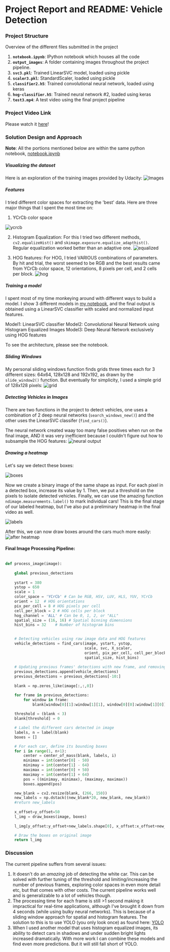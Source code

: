 # Project Report and README: Vehicle Detection

### Project Structure
Overview of the different files submitted in the project

1. **`notebook.ipynb`**: IPython notebook which houses all the code
2. **`output_images`**: A folder containing images throughout the project pipeline.
3. **`svc3.pkl`**: Trained LinearSVC model, loaded using pickle
4. **`scaler3.pkl`**: StandardScaler, loaded using pickle 
5. **`classifier2.h5`**: Trained convolutional neural network, loaded using keras
6. **`hog-classifier.h5`**: Trained neural network #2, loaded using keras
7. **`test3.mp4`**: A test video using the final project pipeline

### Project Video Link
Please watch it [here](https://youtu.be/_gABwOYefnc)!

### Solution Design and Approach
**Note**: All the portions mentioned below are within the same python notebook, [notebook.ipynb](notebook.ipynb)

##### Visualizing the dataset
Here is an exploration of the training images provided by Udacity:
![Images](output_images/visualize.jpg) 

##### Features
I tried different color spaces for extracting the 'best' data. Here are three major things that I spent the most time on:

1. YCrCb color space

![ycrcb](output_images/exploration.jpg)

2. Histogram Equalization: For this I tried two different methods, `cv2.equalizeHist()` and `skimage.exposure.equalize_adapthist()`. Regular equalization worked better than an adaptive one.
![equalized](output_images/equalized.jpg)

3. HOG features: For HOG, I tried VARIOUS combinations of parameters. By hit and trial, the worst seemed to be RGB and the best results came from YCrCb color space, 12 orientations, 8 pixels per cell, and 2 cells per block.
![hog](output_images/HOG_visualization.jpg)

##### Training a model
I spent most of my time monkeying around with different ways to build a model. I show 3 different models in [my notebook](notebook.ipynb), and the final output is obtained using a LinearSVC classifier with scaled and normalized input features.

Model1: LinearSVC classifier
Model2: Convolutional Neural Network using Histogram Equalized Images
Model3: Deep Neural Network exclusively using HOG features

To see the architecture, please see the notebook.

##### Sliding Windows
My personal sliding windows function finds grids three times each for 3 different sizes: 64x64, 128x128 and 192x192, as drawn by the `slide_window2()` function. But eventually for simplicity, I used a simple grid of 128x128 pixels:
![grid](output_images/grid.jpg)

##### Detecting Vehicles in Images
There are two functions in the project to detect vehicles, one uses a combination of 2 deep neural networks (`search_windows_new()`) and the other uses the LinearSVC classifer (`find_cars()`).

The neural network created waay too many false positives when run on the final image, AND it was very inefficient because I couldn't figure out how to subsample the HOG features:
![neural output](output_images/neural_network.jpg)

##### Drawing a heatmap
Let's say we detect these boxes:

![boxes](output_images/boxes.jpg)

Now we create a binary image of the same shape as input. For each pixel in a detected box, increase its value by 1. Then, we put a threshold on the pixels to isolate detected vehicles. Finally, we can use the amazing function `ndimage.measurements.label()` to mark individual cars! This is the final stage of our labeled heatmap, but I've also put a preliminary heatmap in the final video as well.

![labels](output_images/labels.jpg)

After this, we can now draw boxes around the cars much more easily:
![after heatmap](output_images/after_heatmap.jpg)

#### Final Image Processing Pipeline:

```python

def process_image(image):
    
    global previous_detections
    
    ystart = 380
    ystop = 650
    scale = 1
    color_space = 'YCrCb' # Can be RGB, HSV, LUV, HLS, YUV, YCrCb
    orient = 12  # HOG orientations
    pix_per_cell = 8 # HOG pixels per cell
    cell_per_block = 2 # HOG cells per block
    hog_channel = 'ALL' # Can be 0, 1, 2, or "ALL"
    spatial_size = (16, 16) # Spatial binning dimensions
    hist_bins = 32    # Number of histogram bins

    
    # Detecting vehicles using raw image data and HOG features
    vehicle_detections = find_cars(image, ystart, ystop, 
                                   scale, svc, X_scaler, 
                                   orient, pix_per_cell, cell_per_block, 
                                   spatial_size, hist_bins)
    
    # Updating previous frames' detections with new frame, and removing frames that are too old
    previous_detections.append(vehicle_detections)
    previous_detections = previous_detections[-10:]
    
    blank = np.zeros_like(image[:,:,0])

    for frame in previous_detections:
        for window in frame:
            blank[window[0][1]:window[1][1], window[0][0]:window[1][0]] += 1
    
    threshold = (blank < 3)
    blank[threshold] = 0

    # Label the different cars detected in image
    labels, n = label(blank)
    boxes = []

    # For each car, define its bounding boxes
    for i in range(1, n+1):
        center = center_of_mass(blank, labels, i)
        minimax = int(center[0] - 50)
        minimay = int(center[1] - 64)
        maximax = int(center[0] + 50)
        maximay = int(center[1] + 64)
        pos = ((minimay, minimax), (maximay, maximax))
        boxes.append(pos)

    new_blank = cv2.resize(blank, (266, 150))
    new_labels = np.dstack((new_blank*20, new_blank, new_blank))
    #return new_labels
    
    x_offset=y_offset=50
    l_img = draw_boxes(image, boxes)
    
    l_img[y_offset:y_offset+new_labels.shape[0], x_offset:x_offset+new_labels.shape[1]] = new_labels

    # Draw the boxes on original image
    return l_img

```

### Discussion
The current pipeline suffers from several issues:

1. It doesn't do an *amazing* job of detecting the white car. This can be solved with further tuning of the threshold and limiting/increasing the number of previous frames, exploring color spaces in even more detail etc, but that comes with other costs. The current pipeline works well and is generalizable to a lot of vehicles though.
2. The processing time for each frame is still >1 second making it impractical for real-time applications, although I've brought it down from 4 seconds (while using bulky neural networks). This is because of a sliding window approach for spatial and histogram features. The solution to this is to use YOLO (you only look once) as found here: [YOLO](https://pjreddie.com/darknet/yolo/)
3. When I used another model that uses histogram equalized images, its ability to detect cars in shadows and under sudden bright lights increased dramatically. With more work I can combine these models and find even more predictions. But it will still fall short of YOLO.